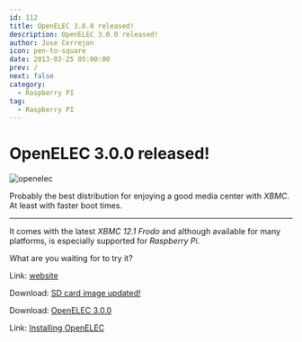```yaml
---
id: 112
title: OpenELEC 3.0.0 released!
description: OpenELEC 3.0.0 released!
author: Jose Cerrejon
icon: pen-to-square
date: 2013-03-25 05:00:00
prev: /
next: false
category:
  - Raspberry PI
tag:
  - Raspberry PI
---
```


# OpenELEC 3.0.0 released!

![openelec](/images/openelec3.jpg)

Probably the best distribution for enjoying a good media center with *XBMC*. At least with faster boot times.

- - -
It comes with the latest *XBMC 12.1 Frodo* and although available for many platforms, is especially supported for *Raspberry Pi*.

What are you waiting for to try it?

Link: [website](http://openelec.tv/news/22-releases/86-openelec-3-0-0-released)

Download: [SD card image updated!](http://resources.pichimney.com/OpenELEC/official_images/OpenELEC-RPi.arm-3.0.0.img.zip)

Download: [OpenELEC 3.0.0](http://openelec.tv/get-openelec/viewcategory/10-raspberry-pi-builds)

Link: [Installing OpenELEC](http://wiki.openelec.tv/index.php?title=Installing_OpenELEC_on_Raspberry_Pi)

 